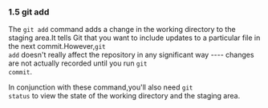 ### 1.5 git add

The <code>git add</code> command adds a change in the working directory to the staging area.It tells Git that you want
to include updates to a particular file in the next commit.However,<code>git add</code> doesn't really affect the 
repository in any significant way ---- changes are not actually recorded until you run <code>git commit</code>.

In conjunction with these command,you'll also need <code>git status</code> to view the state of the working directory
and the staging area.


